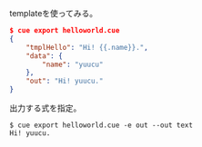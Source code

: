 
templateを使ってみる。

```json
$ cue export helloworld.cue
{
    "tmplHello": "Hi! {{.name}}.",
    "data": {
        "name": "yuucu"
    },
    "out": "Hi! yuucu."
}
```

出力する式を指定。

```
$ cue export helloworld.cue -e out --out text
Hi! yuucu.
```

